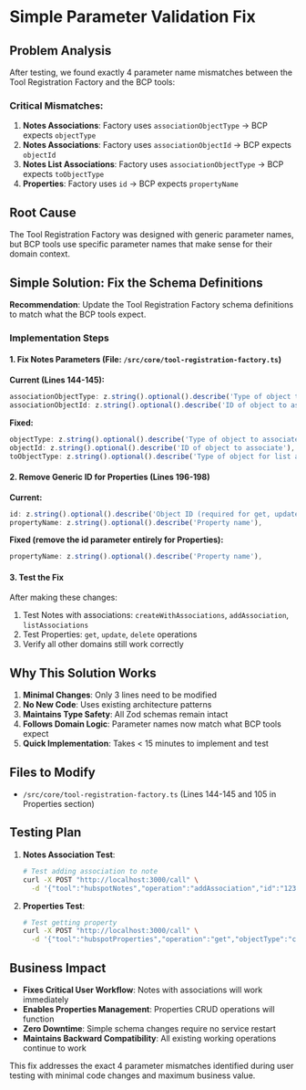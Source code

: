 # Simple Parameter Validation Fix

## Problem Analysis

After testing, we found exactly 4 parameter name mismatches between the Tool Registration Factory and the BCP tools:

### Critical Mismatches:
1. **Notes Associations**: Factory uses `associationObjectType` → BCP expects `objectType`
2. **Notes Associations**: Factory uses `associationObjectId` → BCP expects `objectId`  
3. **Notes List Associations**: Factory uses `associationObjectType` → BCP expects `toObjectType`
4. **Properties**: Factory uses `id` → BCP expects `propertyName`

## Root Cause

The Tool Registration Factory was designed with generic parameter names, but BCP tools use specific parameter names that make sense for their domain context.

## Simple Solution: Fix the Schema Definitions

**Recommendation**: Update the Tool Registration Factory schema definitions to match what the BCP tools expect.

### Implementation Steps

#### 1. Fix Notes Parameters (File: `/src/core/tool-registration-factory.ts`)

**Current (Lines 144-145):**
```typescript
associationObjectType: z.string().optional().describe('Type of object to associate'),
associationObjectId: z.string().optional().describe('ID of object to associate')
```

**Fixed:**
```typescript
objectType: z.string().optional().describe('Type of object to associate'),
objectId: z.string().optional().describe('ID of object to associate'),
toObjectType: z.string().optional().describe('Type of object for list associations')
```

#### 2. Remove Generic ID for Properties (Lines 196-198)

**Current:**
```typescript
id: z.string().optional().describe('Object ID (required for get, update, delete operations)'),
propertyName: z.string().optional().describe('Property name'),
```

**Fixed (remove the id parameter entirely for Properties):**
```typescript
propertyName: z.string().optional().describe('Property name'),
```

#### 3. Test the Fix

After making these changes:
1. Test Notes with associations: `createWithAssociations`, `addAssociation`, `listAssociations`
2. Test Properties: `get`, `update`, `delete` operations
3. Verify all other domains still work correctly

## Why This Solution Works

1. **Minimal Changes**: Only 3 lines need to be modified
2. **No New Code**: Uses existing architecture patterns
3. **Maintains Type Safety**: All Zod schemas remain intact
4. **Follows Domain Logic**: Parameter names now match what BCP tools expect
5. **Quick Implementation**: Takes < 15 minutes to implement and test

## Files to Modify

- `/src/core/tool-registration-factory.ts` (Lines 144-145 and 105 in Properties section)

## Testing Plan

1. **Notes Association Test**:
   ```bash
   # Test adding association to note
   curl -X POST "http://localhost:3000/call" \
     -d '{"tool":"hubspotNotes","operation":"addAssociation","id":"123","objectType":"contacts","objectId":"456"}'
   ```

2. **Properties Test**:
   ```bash
   # Test getting property
   curl -X POST "http://localhost:3000/call" \
     -d '{"tool":"hubspotProperties","operation":"get","objectType":"contacts","propertyName":"email"}'
   ```

## Business Impact

- **Fixes Critical User Workflow**: Notes with associations will work immediately
- **Enables Properties Management**: Properties CRUD operations will function
- **Zero Downtime**: Simple schema changes require no service restart
- **Maintains Backward Compatibility**: All existing working operations continue to work

This fix addresses the exact 4 parameter mismatches identified during user testing with minimal code changes and maximum business value.